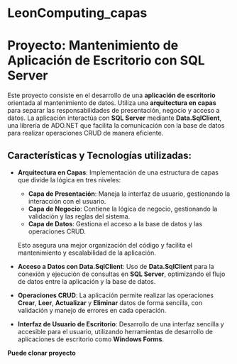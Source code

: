 # LeonComputing_capas
# Proyecto: Mantenimiento de Aplicación de Escritorio con SQL Server

Este proyecto consiste en el desarrollo de una **aplicación de escritorio** orientada al mantenimiento de datos. Utiliza una **arquitectura en capas** para separar las responsabilidades de presentación, negocio y acceso a datos. La aplicación interactúa con **SQL Server** mediante **Data.SqlClient**, una librería de ADO.NET que facilita la comunicación con la base de datos para realizar operaciones CRUD de manera eficiente.

## Características y Tecnologías utilizadas:

- **Arquitectura en Capas**: Implementación de una estructura de capas que divide la lógica en tres niveles:
  - **Capa de Presentación**: Maneja la interfaz de usuario, gestionando la interacción con el usuario.
  - **Capa de Negocio**: Contiene la lógica de negocio, gestionando la validación y las reglas del sistema.
  - **Capa de Datos**: Gestiona el acceso a la base de datos y las operaciones CRUD.

  Esto asegura una mejor organización del código y facilita el mantenimiento y escalabilidad de la aplicación.

- **Acceso a Datos con Data.SqlClient**: Uso de **Data.SqlClient** para la conexión y ejecución de consultas en **SQL Server**, optimizando el flujo de datos entre la aplicación y la base de datos.

- **Operaciones CRUD**: La aplicación permite realizar las operaciones **Crear**, **Leer**, **Actualizar** y **Eliminar** datos de forma sencilla, con validación y manejo de errores en cada operación.

- **Interfaz de Usuario de Escritorio**: Desarrollo de una interfaz sencilla y accesible para el usuario, utilizando herramientas de desarrollo de aplicaciones de escritorio como **Windows Forms**.

**Puede clonar proyecto**
